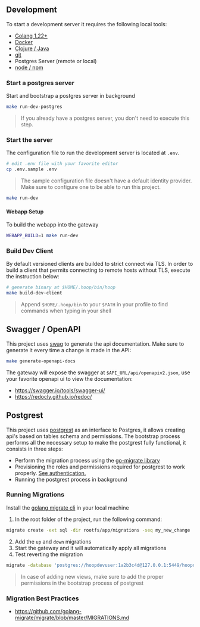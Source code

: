 ## Development

To start a development server it requires the following local tools:

- [Golang 1.22+](https://go.dev/doc/install)
- [Docker](https://docs.docker.com/engine/install/)
- [Clojure / Java](https://clojure.org/guides/install_clojure)
- [git](https://git-scm.com/book/en/v2/Getting-Started-Installing-Git)
- Postgres Server (remote or local)
- [node / npm](https://nodejs.org/en/download)

### Start a postgres server

Start and bootstrap a postgres server in background

```sh
make run-dev-postgres
```

> If you already have a postgres server, you don't need to execute this step.

### Start the server

The configuration file to run the development server is located at `.env`.

```sh
# edit .env file with your favorite editor
cp .env.sample .env
```

> The sample configuration file doesn't have a default identity provider. Make sure to configure one to be able to run this project.

```sh
make run-dev
```

#### Webapp Setup

To build the webapp into the gateway

```sh
WEBAPP_BUILD=1 make run-dev
```

### Build Dev Client

By default versioned clients are builded to strict connect via TLS. In order to build a client that permits connecting to remote hosts without TLS, execute the instruction below:

```sh
# generate binary at $HOME/.hoop/bin/hoop
make build-dev-client
```

> Append `$HOME/.hoop/bin` to your `$PATH` in your profile to find commands when typing in your shell

## Swagger / OpenAPI

This project uses [swag](https://github.com/swaggo/swag) to generate the api documentation. Make sure to generate it every time a change is made in the API:

```sh
make generate-openapi-docs
```

The gateway will expose the swagger at `$API_URL/api/openapiv2.json`, use your favorite openapi ui to view the documentation:

- https://swagger.io/tools/swagger-ui/
- https://redocly.github.io/redoc/

## Postgrest

This project uses [postgrest](https://postgrest.org/en/stable/) as an interface to Postgres, it allows creating api's based on tables schema and permissions.
The bootstrap process performs all the necessary setup to make the postgrest fully functional, it consists in three steps:

- Perform the migration process using the [go-migrate library](https://github.com/golang-migrate/migrate)
- Provisioning the roles and permissions required for postgrest to work properly. [See authentication.](https://postgrest.org/en/stable/references/auth.html)
- Running the postgrest process in background

### Running Migrations

Install the [golang migrate cli](https://github.com/golang-migrate/migrate/releases/tag/v4.16.2) in your local machine

1. In the root folder of the project, run the following command:

```sh
migrate create -ext sql -dir rootfs/app/migrations -seq my_new_change
```

2. Add the `up` and `down` migrations
3. Start the gateway and it will automatically apply all migrations
4. Test reverting the migration

```sh
migrate -database 'postgres://hoopdevuser:1a2b3c4d@127.0.0.1:5449/hoopdevdb?sslmode=disable' -path rootfs/app/migrations/ down 1
```

> In case of adding new views, make sure to add the proper permissions in the bootstrap process of postgrest

### Migration Best Practices

- https://github.com/golang-migrate/migrate/blob/master/MIGRATIONS.md
